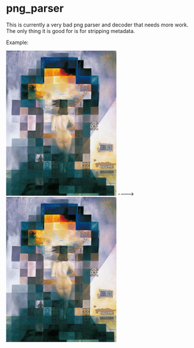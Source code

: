 # png_parser

This is currently a very bad png parser and decoder that needs more work.
The only thing it is good for is for stripping metadata.

Example:

<div inline>
<img src='./sal4.png' alt='image' title='1_image' style='width: 300px'>
  ---->
<img src='./decoded.png' alt='image' title='2_image' style='width: 300px'>
</div>


